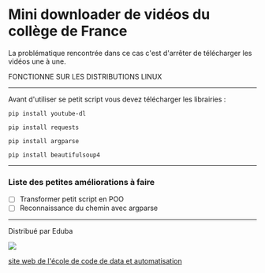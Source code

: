 # Mini downloader de vidéos du collège de France

La problématique rencontrée dans ce cas c'est d'arrêter de télécharger les vidéos une à une.

FONCTIONNE SUR LES DISTRIBUTIONS LINUX

---

Avant d'utiliser se petit script vous devez télécharger les librairies :

```shell
pip install youtube-dl
```

```shell
pip install requests
```

```shell
pip install argparse
```

```shell
pip install beautifulsoup4
```


----

### Liste des petites améliorations à faire


- [ ] Transformer petit script en POO
- [ ] Reconnaissance du chemin avec argparse

---

Distribué par Eduba

![](https://uploads-ssl.webflow.com/5db175f1f782f9b9e156f84e/5db17d89ca3871e173180fbc_eduba_tranparent-256px.png)

[site web de l'école de code de data et automatisation](https://www.eduba.school/)